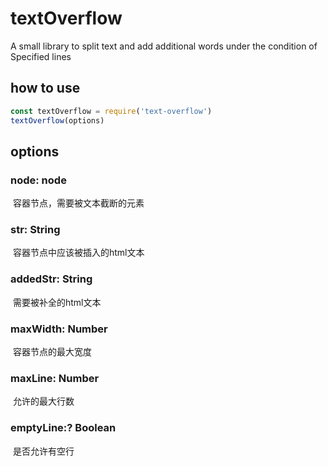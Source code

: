 # textOverflow
A small library to split text and add additional words under the condition of Specified lines
## how to use
``` javascript
const textOverflow = require('text-overflow')
textOverflow(options)
```
## options
### node: node
  容器节点，需要被文本截断的元素
### str: String
  容器节点中应该被插入的html文本
### addedStr: String
  需要被补全的html文本
### maxWidth: Number
  容器节点的最大宽度
### maxLine: Number
  允许的最大行数
### emptyLine:? Boolean
  是否允许有空行
